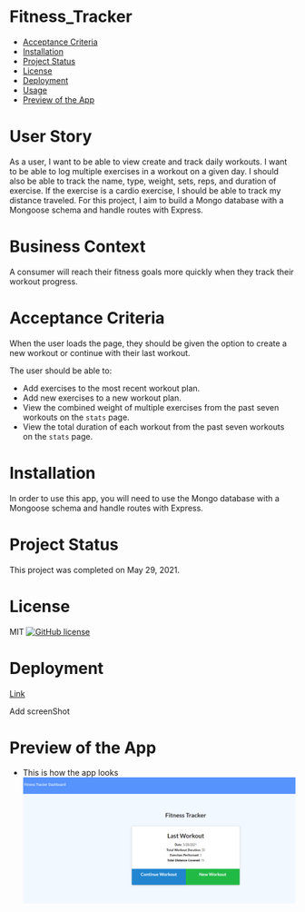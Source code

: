 # Fitness_Tracker

* [Acceptance Criteria](#acceptancecriteria)
* [Installation](#installation)
* [Project Status](#projectstatus)
* [License](#license)
* [Deployment](#deployment)
* [Usage](#usage)
* [Preview of the App](#previewApp)

# User Story

As a user, I want to be able to view create and track daily workouts. I want to be able to log multiple exercises in a workout on a given day. I should also be able to track the name, type, weight, sets, reps, and duration of exercise. If the exercise is a cardio exercise, I should be able to track my distance traveled. For this project, I aim to build a Mongo database with a Mongoose schema and handle routes with Express.

# Business Context

A consumer will reach their fitness goals more quickly when they track their workout progress.

# Acceptance Criteria
When the user loads the page, they should be given the option to create a new workout or continue with their last workout.

The user should be able to:
  * Add exercises to the most recent workout plan.
  * Add new exercises to a new workout plan.
  * View the combined weight of multiple exercises from the past seven workouts on the `stats` page.
  * View the total duration of each workout from the past seven workouts on the `stats` page.

# Installation
In order to use this app, you will need to use the Mongo database with a Mongoose schema and handle routes with Express.

# Project Status
This project was completed on May 29, 2021. 

# License
MIT
[![GitHub license](https://img.shields.io/badge/license-MIT-blue.svg)](https://github.com/sdca/advdv)

# Deployment
[Link](https://fitnesstracker-obi.herokuapp.com/)

Add screenShot
# Preview of the App
* This is how the app looks
![NoteTakingApp Screenshot](./Fitness.PNG)
